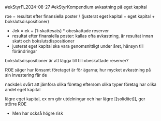 #ekStyrFL2024-08-27
#ekStyrKompendium 
avkastning på eget kapital

roe = resultat efter finansiella poster / (justerat eget kapital = eget kapital + bokslutsdispositioner)
- Jek = ek + (1-skattesats) * obeskattade reserver
- resultat efter finansiella poster: kallas ofta avkastning, är resultat innan skatt och bokslutsdispositioner
- justerat eget kapital ska vara genomsnittligt under året, hänsyn till förändringar


bokslutsdispositioner är att lägga till till obeskattade reserver?

ROE säger hur lönsamt företaget är för ägarna; hur mycket avkastning på sin investering får de

nackdel: svårt att jämföra olika företag eftersom olika typer företag har olika andel eget kapital

lägre eget kapital, ex om gör utdelningar och har lägre [[soliditet]], ger större ROE
- Men har också högre risk